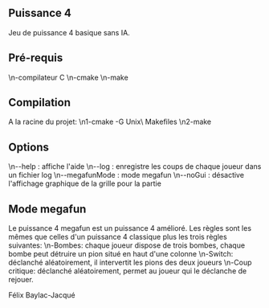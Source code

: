 Puissance 4
-----------

Jeu de puissance 4 basique sans IA.

Pré-requis
-----------
\n-compilateur C
\n-cmake
\n-make

Compilation
-----------
A la racine du projet:
\n1-cmake -G Unix\ Makefiles
\n2-make

Options
----------
\n--help : affiche l'aide
\n--log : enregistre les coups de chaque joueur dans un fichier log
\n--megafunMode : mode megafun
\n--noGui : désactive l'affichage graphique de la grille pour la partie

Mode megafun
----------
Le puissance 4 megafun est un puissance 4 amélioré. Les règles sont les mêmes que celles d'un puissance 4 classique plus les trois règles suivantes:
\n-Bombes: chaque joueur dispose de trois bombes, chaque bombe peut détruire un pion situé en haut d'une colonne
\n-Switch: déclanché aléatoirement, il intervertit les pions des deux joueurs
\n-Coup critique: déclanché aléatoirement, permet au joueur qui le déclanche de rejouer.

Félix Baylac-Jacqué